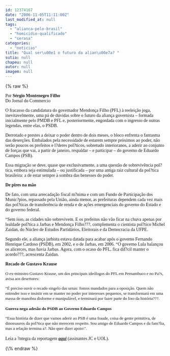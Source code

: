```yaml
---
id: 12374167
date: "2006-11-05T11:11:00Z"
last_modified_at: null
tags:
  - "alianca-pelo-brasil"
  - "homicidio-qualificado"
  - "serasa"
categories:
  - "noticias"
title: "Qual ser\u00e1 o futuro da alian\u00e7a? "
sutia: null
chapeu: null
autor: null
imagem: null
---
```

{\% raw %}
<p><P><FONT face=Verdana>Por <STRONG>Sérgio Montenegro Filho</STRONG><BR>Do Jornal do Commercio</FONT></P></p>
<p><P><FONT face=Verdana>O fracasso da candidatura do governador Mendonça Filho (PFL) à reeleição joga, inevitavelmente, uma pá de dúvidas sobre o futuro da aliança governista – formada inicialmente pelo PMDB e PFL e, posteriormente, engordada com o ingresso de outras legendas, entre elas, o PSDB. </FONT></P></p>
<p><P><FONT face=Verdana>Derrotado e prestes a deixar o poder dentro de dois meses, o bloco enfrenta o fantasma das deserções. Embalados pela necessidade de estarem sempre próximos ao poder, não serão poucos os prefeitos e l?deres pol?ticos, sobretudo interioranos, a aderir ao conjunto de forças que vai, a partir de janeiro, respaldar – e participar – do governo de Eduardo Campos (PSB).</FONT></P></p>
<p><P><FONT face=Verdana></DC>Essa migração se deve, quase que exclusivamente, a uma questão de sobrevivência pol?tica, embora seja estimulada – ou justificada – por uma antiga raiz cultural da pol?tica brasileira: a de estar sempre à sombra das benesses do poder. </FONT></P><FONT face=Verdana></p>
<p><P><STRONG>De pires na mão</STRONG></P></p>
<p><P>De fato, com uma arrecadação fiscal m?nima e com um Fundo de Participação dos Munic?pios, repassado pela União, ainda menor, as prefeituras dependem cada vez mais das pol?ticas de transferência de renda e de ações emergenciais do governo do Estado e do governo federal. </P></p>
<p><P>“Sem isso, as cidades não sobrevivem. E os prefeitos não vão ficar na chuva apenas por lealdade pol?tica a Jarbas e Mendonça Filho???, complementa o cientista pol?tico Michel Zaidan, do Núcleo de Estudos Partidários, Eleitorais e da Democracia da UFPE. </P></p>
<p><P>Segundo ele, a aliança jarbista estava datada para acabar após o governo Fernando Henrique Cardoso (PSDB), em 2002, e o de Jarbas, em 2006. “O governo Lula balançou os alicerces, mas havia Jarbas. Agora, com o ocaso do PFL, fica dif?cil manter o acordo???, acrescenta Zaidan.<BR></P></p>
<p><P><STRONG>Recado de Gustavo Krause</STRONG></P></p>
<p><P></FONT><FONT size=2><FONT face=Verdana>O&nbsp;ex-ministro Gustavo Krause, um dos principais ideólogos do PFL em Pernambuco e no Pa?s, avisa aos desertores:</FONT></FONT></P></p>
<p><P><FONT size=2><FONT face=Verdana>“É preciso ouvir o recado singelo das urnas: fomos mandados para a oposição. Quem não entender isso e insistir em se manter no poder por interesses pequenos, se transformará em uma massa de manobra disforme e manipulável, e terminará por fazer parte do lixo da história???.<BR><BR><STRONG>Guerra&nbsp;nega&nbsp;adesão do</STRONG></FONT><FONT face=Verdana><STRONG>&nbsp;PSDB ao Governo Eduardo Campos</STRONG></FONT></FONT></P></p>
<p><P><FONT size=2><FONT face=Verdana>“Essa história de dizer que vamos aderir ao PSB é uma fraude, coisa de gente primitiva, de dinossauros da pol?tica que não merecem respeito. Sou amigo de Eduardo Campos e da fam?lia, mas a relação termina a?. Não quer dizer apoio\".<BR><BR></FONT></FONT><FONT face=Verdana>Leia&nbsp;a ?ntegra da reportagem&nbsp;<EM><STRONG><A href=\"https://jc3.uol.com.br/jornal/2006/11/04/can_9.php\" target=_blank>aqui</A></STRONG></EM> (assinantes JC e UOL).</FONT></P> </p>
{\% endraw %}